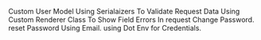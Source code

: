 Custom User Model 
Using Serialaizers To Validate Request Data
Using Custom Renderer Class To Show Field Errors In request
Change Password.
reset Password Using Email.
using Dot Env for Credentials.
